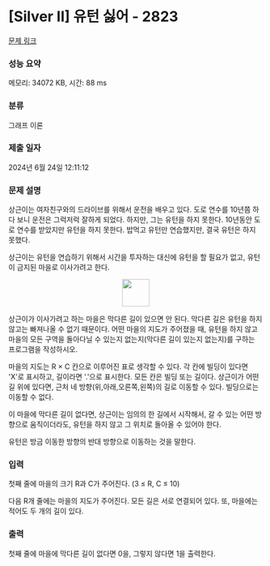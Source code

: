 # [Silver II] 유턴 싫어 - 2823 

[문제 링크](https://www.acmicpc.net/problem/2823) 

### 성능 요약

메모리: 34072 KB, 시간: 88 ms

### 분류

그래프 이론

### 제출 일자

2024년 6월 24일 12:11:12

### 문제 설명

<p>상근이는 여자친구와의 드라이브를 위해서 운전을 배우고 있다. 도로 연수를 10년쯤 하다 보니 운전은 그럭저럭 잘하게 되었다. 하지만, 그는 유턴을 하지 못한다. 10년동안 도로 연수를 받았지만 유턴을 하지 못한다. 밥먹고 유턴만 연습했지만, 결국 유턴은 하지 못했다.</p>

<p>상근이는 유턴을 연습하기 위해서 시간을 투자하는 대신에 유턴을 할 필요가 없고, 유턴이 금지된 마을로 이사가려고 한다.</p>

<p style="text-align: center;"><img alt="" src="https://upload.acmicpc.net/8b57a845-e0b4-4ee1-a16f-9a924d4680f8/-/preview/" style="width: 54px; height: 54px;"></p>

<p>상근이가 이사가려고 하는 마을은 막다른 길이 있으면 안 된다. 막다른 길은 유턴을 하지 않고는 빠져나올 수 없기 때문이다. 어떤 마을의 지도가 주어졌을 때, 유턴을 하지 않고 마을의 모든 구역을 돌아다닐 수 있는지 없는지(막다른 길이 있는지 없는지)를 구하는 프로그램을 작성하시오. </p>

<p>마을의 지도는 R × C 칸으로 이루어진 표로 생각할 수 있다. 각 칸에 빌딩이 있다면 'X'로 표시하고, 길이라면 '.'으로 표시한다. 모든 칸은 빌딩 또는 길이다. 상근이가 어떤 길 위에 있다면, 근처 네 방향(위,아래,오른쪽,왼쪽)의 길로 이동할 수 있다. 빌딩으로는 이동할 수 없다.</p>

<p>이 마을에 막다른 길이 없다면, 상근이는 임의의 한 길에서 시작해서, 갈 수 있는 어떤 방향으로 움직이더라도, 유턴을 하지 않고 그 위치로 돌아올 수 있어야 한다.</p>

<p>유턴은 방금 이동한 방향의 반대 방향으로 이동하는 것을 말한다.</p>

### 입력 

 <p>첫째 줄에 마을의 크기 R과 C가 주어진다. (3 ≤ R, C ≤ 10)</p>

<p>다음 R개 줄에는 마을의 지도가 주어진다. 모든 길은 서로 연결되어 있다. 또, 마을에는 적어도 두 개의 길이 있다.</p>

### 출력 

 <p>첫째 줄에 마을에 막다른 길이 없다면 0을, 그렇지 않다면 1을 출력한다.</p>

